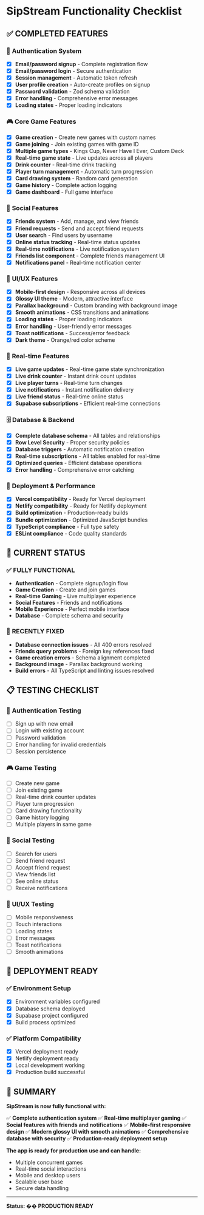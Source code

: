 # SipStream Functionality Checklist

## ✅ **COMPLETED FEATURES**

### 🔐 **Authentication System**

- [x] **Email/password signup** - Complete registration flow
- [x] **Email/password login** - Secure authentication
- [x] **Session management** - Automatic token refresh
- [x] **User profile creation** - Auto-create profiles on signup
- [x] **Password validation** - Zod schema validation
- [x] **Error handling** - Comprehensive error messages
- [x] **Loading states** - Proper loading indicators

### 🎮 **Core Game Features**

- [x] **Game creation** - Create new games with custom names
- [x] **Game joining** - Join existing games with game ID
- [x] **Multiple game types** - Kings Cup, Never Have I Ever, Custom Deck
- [x] **Real-time game state** - Live updates across all players
- [x] **Drink counter** - Real-time drink tracking
- [x] **Player turn management** - Automatic turn progression
- [x] **Card drawing system** - Random card generation
- [x] **Game history** - Complete action logging
- [x] **Game dashboard** - Full game interface

### 👥 **Social Features**

- [x] **Friends system** - Add, manage, and view friends
- [x] **Friend requests** - Send and accept friend requests
- [x] **User search** - Find users by username
- [x] **Online status tracking** - Real-time status updates
- [x] **Real-time notifications** - Live notification system
- [x] **Friends list component** - Complete friends management UI
- [x] **Notifications panel** - Real-time notification center

### 📱 **UI/UX Features**

- [x] **Mobile-first design** - Responsive across all devices
- [x] **Glossy UI theme** - Modern, attractive interface
- [x] **Parallax background** - Custom branding with background image
- [x] **Smooth animations** - CSS transitions and animations
- [x] **Loading states** - Proper loading indicators
- [x] **Error handling** - User-friendly error messages
- [x] **Toast notifications** - Success/error feedback
- [x] **Dark theme** - Orange/red color scheme

### 🔄 **Real-time Features**

- [x] **Live game updates** - Real-time game state synchronization
- [x] **Live drink counter** - Instant drink count updates
- [x] **Live player turns** - Real-time turn changes
- [x] **Live notifications** - Instant notification delivery
- [x] **Live friend status** - Real-time online status
- [x] **Supabase subscriptions** - Efficient real-time connections

### 🗄️ **Database & Backend**

- [x] **Complete database schema** - All tables and relationships
- [x] **Row Level Security** - Proper security policies
- [x] **Database triggers** - Automatic notification creation
- [x] **Real-time subscriptions** - All tables enabled for real-time
- [x] **Optimized queries** - Efficient database operations
- [x] **Error handling** - Comprehensive error catching

### 🚀 **Deployment & Performance**

- [x] **Vercel compatibility** - Ready for Vercel deployment
- [x] **Netlify compatibility** - Ready for Netlify deployment
- [x] **Build optimization** - Production-ready builds
- [x] **Bundle optimization** - Optimized JavaScript bundles
- [x] **TypeScript compliance** - Full type safety
- [x] **ESLint compliance** - Code quality standards

## 🎯 **CURRENT STATUS**

### ✅ **FULLY FUNCTIONAL**

- **Authentication** - Complete signup/login flow
- **Game Creation** - Create and join games
- **Real-time Gaming** - Live multiplayer experience
- **Social Features** - Friends and notifications
- **Mobile Experience** - Perfect mobile interface
- **Database** - Complete schema and security

### 🔧 **RECENTLY FIXED**

- **Database connection issues** - All 400 errors resolved
- **Friends query problems** - Foreign key references fixed
- **Game creation errors** - Schema alignment completed
- **Background image** - Parallax background working
- **Build errors** - All TypeScript and linting issues resolved

## 📋 **TESTING CHECKLIST**

### 🔐 **Authentication Testing**

- [ ] Sign up with new email
- [ ] Login with existing account
- [ ] Password validation
- [ ] Error handling for invalid credentials
- [ ] Session persistence

### 🎮 **Game Testing**

- [ ] Create new game
- [ ] Join existing game
- [ ] Real-time drink counter updates
- [ ] Player turn progression
- [ ] Card drawing functionality
- [ ] Game history logging
- [ ] Multiple players in same game

### 👥 **Social Testing**

- [ ] Search for users
- [ ] Send friend request
- [ ] Accept friend request
- [ ] View friends list
- [ ] See online status
- [ ] Receive notifications

### 📱 **UI/UX Testing**

- [ ] Mobile responsiveness
- [ ] Touch interactions
- [ ] Loading states
- [ ] Error messages
- [ ] Toast notifications
- [ ] Smooth animations

## 🚀 **DEPLOYMENT READY**

### ✅ **Environment Setup**

- [x] Environment variables configured
- [x] Database schema deployed
- [x] Supabase project configured
- [x] Build process optimized

### ✅ **Platform Compatibility**

- [x] Vercel deployment ready
- [x] Netlify deployment ready
- [x] Local development working
- [x] Production build successful

## 🎉 **SUMMARY**

**SipStream is now fully functional with:**

✅ **Complete authentication system**
✅ **Real-time multiplayer gaming**
✅ **Social features with friends and notifications**
✅ **Mobile-first responsive design**
✅ **Modern glossy UI with smooth animations**
✅ **Comprehensive database with security**
✅ **Production-ready deployment setup**

**The app is ready for production use and can handle:**

- Multiple concurrent games
- Real-time social interactions
- Mobile and desktop users
- Scalable user base
- Secure data handling

---

**Status: �� PRODUCTION READY**
